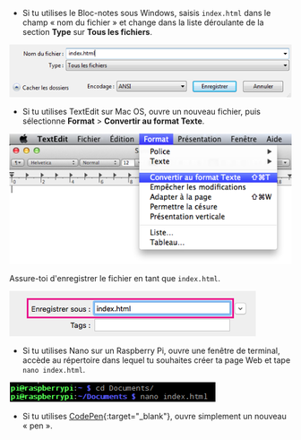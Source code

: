  -  Si tu utilises le Bloc-notes sous Windows, saisis `index.html` dans le champ « nom du fichier » et change dans la liste déroulante de la section **Type** sur **Tous les fichiers**.

  ![Enregistrer au format HTML à l'aide du Bloc-notes](images/save-as-html-notepad.png)

 - Si tu utilises TextEdit sur Mac OS, ouvre un nouveau fichier, puis sélectionne **Format** > **Convertir au format Texte**.

  ![Mac convertir au format texte](images/mac-make-plaintext.png)

  Assure-toi d'enregistrer le fichier en tant que `index.html`.

  ![Enregistrement Mac au format HTML](images/mac-name-file.png)

 - Si tu utilises Nano sur un Raspberry Pi, ouvre une fenêtre de terminal, accède au répertoire dans lequel tu souhaites créer ta page Web et tape `nano index.html`.

  ![Nano création HTML](images/pi-html-nano.png)

 - Si tu utilises [CodePen](http://codepen.io){:target="_blank"}, ouvre simplement un nouveau « pen ».
